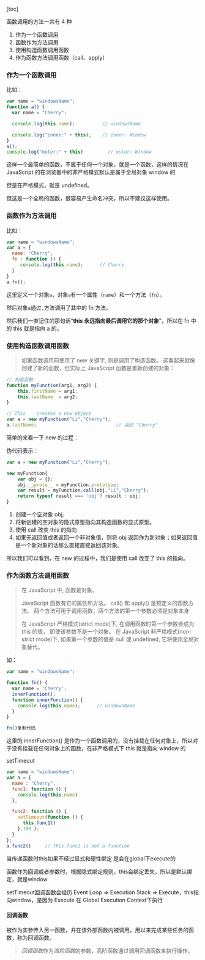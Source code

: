[toc]

函数调用的方法一共有 4 种

1. 作为一个函数调用
2. 函数作为方法调用
3. 使用构造函数调用函数
4. 作为函数方法调用函数（call、apply）

### 作为一个函数调用

比如：

```js
var name = "windowsName";
function a() {
  var name = "Cherry";

  console.log(this.name);          // windowsName

  console.log("inner:" + this);    // inner: Window
}
a();
console.log("outer:" + this)         // outer: Window
```

这样一个最简单的函数，不属于任何一个对象，就是一个函数，这样的情况在 JavaScript 的在浏览器中的非严格模式默认是属于全局对象 window 的

但是在严格模式，就是 undefined。 

但这是一个全局的函数，很容易产生命名冲突，所以不建议这样使用。

### 函数作为方法调用

比如：

```js
var name = "windowsName";
var a = {
  name: "Cherry",
  fn : function () {
     console.log(this.name);      // Cherry
  }
}
a.fn();
```

这里定义一个对象`a`，对象`a`有一个属性（`name`）和一个方法（`fn`）。

然后对象`a`通过`.`方法调用了其中的 fn 方法。

然后我们一直记住的那句话“**this 永远指向最后调用它的那个对象**”，所以在 fn 中的 this 就是指向 a 的。

### 使用构造函数调用函数

>如果函数调用前使用了 new 关键字, 则是调用了构造函数。
>这看起来就像创建了新的函数，但实际上 JavaScript 函数是重新创建的对象：

```js
// 构造函数:
function myFunction(arg1, arg2) {
    this.firstName = arg1;
    this.lastName  = arg2;
}

// This    creates a new object
var a = new myFunction("Li","Cherry");
a.lastName;                             // 返回 "Cherry"
```

简单的来看一下 new 的过程：

伪代码表示：

```js
var a = new myFunction("Li","Cherry");

new myFunction{
    var obj = {};
    obj.__proto__ = myFunction.prototype;
    var result = myFunction.call(obj,"Li","Cherry");
    return typeof result === 'obj'? result : obj;
}
```

1. 创建一个空对象 obj;
2. 将新创建的空对象的隐式原型指向其构造函数的显式原型。
3. 使用 call 改变 this 的指向
4. 如果无返回值或者返回一个非对象值，则将 obj 返回作为新对象；如果返回值是一个新对象的话那么直接直接返回该对象。

所以我们可以看到，在 new 的过程中，我们是使用 call 改变了 this 的指向。

### 作为函数方法调用函数

> 在 JavaScript 中, 函数是对象。
>
> JavaScript 函数有它的属性和方法。
> call() 和 apply() 是预定义的函数方法。 两个方法可用于调用函数，两个方法的第一个参数必须是对象本身
>
> 在 JavaScript 严格模式(strict mode)下, 在调用函数时第一个参数会成为 this 的值， 即使该参数不是一个对象。
> 在 JavaScript 非严格模式(non-strict mode)下, 如果第一个参数的值是 null 或 undefined, 它将使用全局对象替代。

如：

```js
var name = "windowsName";

function fn() {
  var name = 'Cherry';
  innerFunction();
  function innerFunction() {
    console.log(this.name);      // windowsName
  }
}

fn()复制代码
```

这里的 innerFunction() 是作为一个函数调用的，没有挂载在任何对象上，所以对于没有挂载在任何对象上的函数，在非严格模式下 this 就是指向 window 的



setTimeout

```js
var name = "windowsName";
var a = {
  name : "Cherry",
  func1: function () {
    console.log(this.name)     
  },

  func2: function () {
    setTimeout(function () {
      this.func1()
    },100 );
  }
};
a.func2()     // this.func1 is not a function
```

当传递函数时this如果不经过显式和硬性绑定 是会在global下execute的

函数作为回调或者参数时，根据隐式绑定规则，this会绑定丢失，所以是默认绑定，就是window

setTimeout回调函数会经历 Event Loop => Execution Stack => Execute，this指向window，是因为 Execute 在 Global Execution Context下执行



#### 回调函数

被作为实参传入另一函数，并在该外部函数内被调用，用以来完成某些任务的函数，称为回调函数。

> *回调函数*作为*高阶函数*的参数，高阶函数通过调用回调函数来执行操作。
